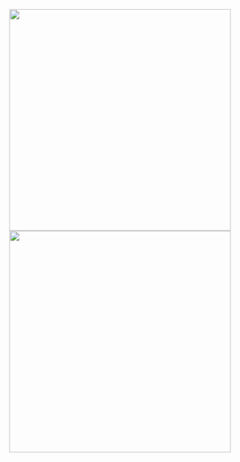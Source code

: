 <div>
  <img align="center" src="https://streak-stats.demolab.com?user=cirillojon&theme=tokyonight&hide_border=true" width="400px"/>
  <img align="center" src="https://github-readme-stats.vercel.app/api/top-langs/?username=cirillojon&size_weight=0.25&count_weight=0.75&langs_count=6&layout=compact&theme=tokyonight&hide_border=true" width="400px"/>
</div>


<!--
**cirillojon/cirillojon** is a ✨ _special_ ✨ repository because its `README.md` (this file) appears on your GitHub profile.

Here are some ideas to get you started:

- 🔭 I’m currently working on ...
- 🌱 I’m currently learning ...
- 👯 I’m looking to collaborate on ...
- 🤔 I’m looking for help with ...
- 💬 Ask me about ...
- 📫 How to reach me: ...
- 😄 Pronouns: ...
- ⚡ Fun fact: ...
-->
